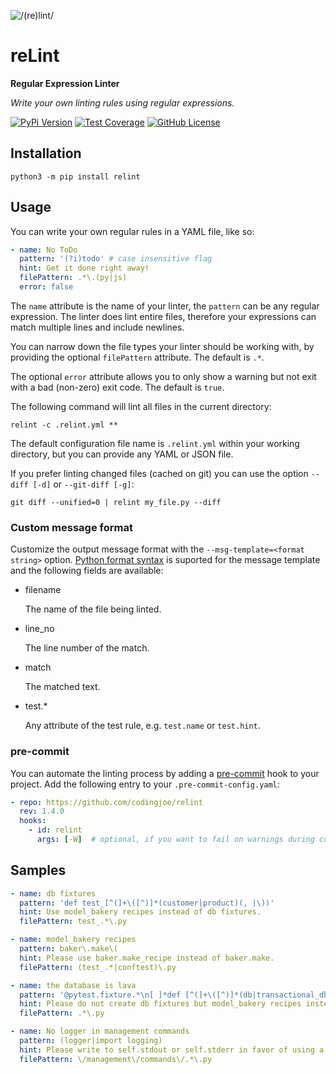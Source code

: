 ![/(re)lint/](https://repository-images.githubusercontent.com/127479533/158678f4-7840-425a-9f31-12f4b0fd56ba)

# reLint

**Regular Expression Linter**

*Write your own linting rules using regular expressions.*

[![PyPi Version](https://img.shields.io/pypi/v/relint.svg)](https://pypi.python.org/pypi/relint/)
[![Test Coverage](https://codecov.io/gh/codingjoe/relint/branch/main/graph/badge.svg)](https://codecov.io/gh/codingjoe/relint)
[![GitHub License](https://img.shields.io/github/license/codingjoe/relint)](https://raw.githubusercontent.com/codingjoe/relint/main/LICENSE)

## Installation

```shell-session
python3 -m pip install relint
```

## Usage

You can write your own regular rules in a YAML file, like so:

```yaml
- name: No ToDo
  pattern: '(?i)todo' # case insensitive flag
  hint: Get it done right away!
  filePattern: .*\.(py|js)
  error: false
```

The `name` attribute is the name of your linter, the `pattern` can be
any regular expression. The linter does lint entire files, therefore
your expressions can match multiple lines and include newlines.

You can narrow down the file types your linter should be working with,
by providing the optional `filePattern` attribute. The default is `.*`.

The optional `error` attribute allows you to only show a warning but not
exit with a bad (non-zero) exit code. The default is `true`.

The following command will lint all files in the current directory:

```shell
relint -c .relint.yml **
```

The default configuration file name is `.relint.yml` within your working
directory, but you can provide any YAML or JSON file.

If you prefer linting changed files (cached on git) you can use the
option `--diff [-d]` or `--git-diff [-g]`:

```shell
git diff --unified=0 | relint my_file.py --diff
```

### Custom message format

Customize the output message format with the `--msg-template=<format string>` option.
[Python format syntax](https://docs.python.org/3/library/string.html#formatstrings)
is suported for the message template and the following fields are available:

* filename

    The name of the file being linted.

* line_no

    The line number of the match.

* match

    The matched text.

* test.*

  Any attribute of the test rule, e.g. `test.name` or `test.hint`.


### pre-commit

You can automate the linting process by adding a
[pre-commit](https://pre-commit.com/) hook to your project. Add the
following entry to your `.pre-commit-config.yaml`:

```yaml
- repo: https://github.com/codingjoe/relint
  rev: 1.4.0
  hooks:
    - id: relint
      args: [-W]  # optional, if you want to fail on warnings during commit
```

## Samples

```yaml
- name: db fixtures
  pattern: 'def test_[^(]+\([^)]*(customer|product)(, |\))'
  hint: Use model_bakery recipes instead of db fixtures.
  filePattern: test_.*\.py

- name: model_bakery recipes
  pattern: baker\.make\(
  hint: Please use baker.make_recipe instead of baker.make.
  filePattern: (test_.*|conftest)\.py

- name: the database is lava
  pattern: '@pytest.fixture.*\n[ ]*def [^(]+\([^)]*(db|transactional_db)(, |\))'
  hint: Please do not create db fixtures but model_bakery recipes instead.
  filePattern: .*\.py

- name: No logger in management commands
  pattern: (logger|import logging)
  hint: Please write to self.stdout or self.stderr in favor of using a logger.
  filePattern: \/management\/commands\/.*\.py
```
